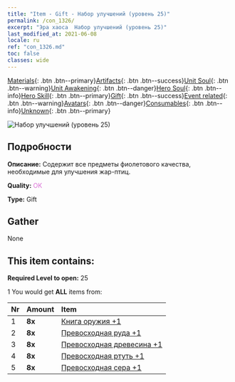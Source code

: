 ```yaml
---
title: "Item - Gift - Набор улучшений (уровень 25)"
permalink: /con_1326/
excerpt: "Эра хаоса  Набор улучшений (уровень 25)"
last_modified_at: 2021-06-08
locale: ru
ref: "con_1326.md"
toc: false
classes: wide
---
```

 [Materials](/ItemsRU/){: .btn .btn--primary}[Artifacts](/ItemsRU/Artifacts/){: .btn .btn--success}[Unit Soul](/ItemsRU/UnitSoul/){: .btn .btn--warning}[Unit Awakening](/ItemsRU/UnitAwakening/){: .btn .btn--danger}[Hero Soul](/ItemsRU/HeroSoul/){: .btn .btn--info}[Hero Skill](/ItemsRU/HeroSkill/){: .btn .btn--primary}[Gift](/ItemsRU/Gift/){: .btn .btn--success}[Event related](/ItemsRU/Events/){: .btn .btn--warning}[Avatars](/ItemsRU/Avatars/){: .btn .btn--danger}[Consumables](/ItemsRU/Consumables/){: .btn .btn--info}[Unknown](/ItemsRU/Unknown/){: .btn .btn--primary}

 ![Набор улучшений (уровень 25)](/images/t/i_906001.png)

## Подробности
 **Описание:** Содержит все предметы фиолетового качества, необходимые для улучшения жар-птиц.

 **Quality:** <span style="color: #DA70D6">OK</span>

 **Type:** Gift

## Gather

  None

## This item contains:

 **Required Level to open:** 25

 1 You would get **ALL** items  from:

  | Nr | Amount |     Item    |
  |:---|:-------|:------------|
  | 1 |  **8x** | [Книга оружия +1](/ItemsRU/mat_25/) |  | 
  | 2 |  **8x** | [Превосходная руда +1](/ItemsRU/mat_19/) |  | 
  | 3 |  **8x** | [Превосходная древесина +1](/ItemsRU/mat_20/) |  | 
  | 4 |  **8x** | [Превосходная ртуть +1](/ItemsRU/mat_21/) |  | 
  | 5 |  **8x** | [Превосходная сера +1](/ItemsRU/mat_22/) |  | 

